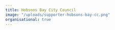 ```yaml
---
title: Hobsons Bay City Council
image: "/uploads/supporter-hobsons-bay-cc.png"
organisational: true
---
```


